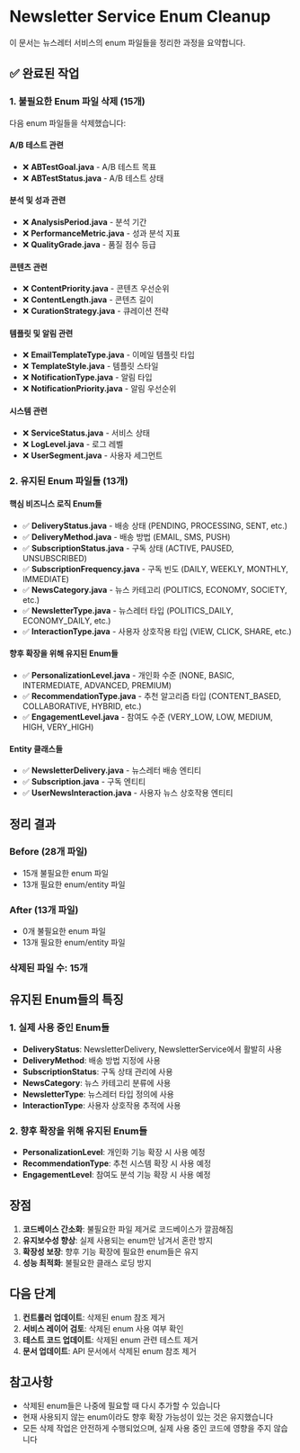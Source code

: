# Newsletter Service Enum Cleanup

이 문서는 뉴스레터 서비스의 enum 파일들을 정리한 과정을 요약합니다.

## ✅ **완료된 작업**

### **1. 불필요한 Enum 파일 삭제 (15개)**

다음 enum 파일들을 삭제했습니다:

#### **A/B 테스트 관련**
- ❌ **ABTestGoal.java** - A/B 테스트 목표
- ❌ **ABTestStatus.java** - A/B 테스트 상태

#### **분석 및 성과 관련**
- ❌ **AnalysisPeriod.java** - 분석 기간
- ❌ **PerformanceMetric.java** - 성과 분석 지표
- ❌ **QualityGrade.java** - 품질 점수 등급

#### **콘텐츠 관련**
- ❌ **ContentPriority.java** - 콘텐츠 우선순위
- ❌ **ContentLength.java** - 콘텐츠 길이
- ❌ **CurationStrategy.java** - 큐레이션 전략

#### **템플릿 및 알림 관련**
- ❌ **EmailTemplateType.java** - 이메일 템플릿 타입
- ❌ **TemplateStyle.java** - 템플릿 스타일
- ❌ **NotificationType.java** - 알림 타입
- ❌ **NotificationPriority.java** - 알림 우선순위

#### **시스템 관련**
- ❌ **ServiceStatus.java** - 서비스 상태
- ❌ **LogLevel.java** - 로그 레벨
- ❌ **UserSegment.java** - 사용자 세그먼트

### **2. 유지된 Enum 파일들 (13개)**

#### **핵심 비즈니스 로직 Enum들**
- ✅ **DeliveryStatus.java** - 배송 상태 (PENDING, PROCESSING, SENT, etc.)
- ✅ **DeliveryMethod.java** - 배송 방법 (EMAIL, SMS, PUSH)
- ✅ **SubscriptionStatus.java** - 구독 상태 (ACTIVE, PAUSED, UNSUBSCRIBED)
- ✅ **SubscriptionFrequency.java** - 구독 빈도 (DAILY, WEEKLY, MONTHLY, IMMEDIATE)
- ✅ **NewsCategory.java** - 뉴스 카테고리 (POLITICS, ECONOMY, SOCIETY, etc.)
- ✅ **NewsletterType.java** - 뉴스레터 타입 (POLITICS_DAILY, ECONOMY_DAILY, etc.)
- ✅ **InteractionType.java** - 사용자 상호작용 타입 (VIEW, CLICK, SHARE, etc.)

#### **향후 확장을 위해 유지된 Enum들**
- ✅ **PersonalizationLevel.java** - 개인화 수준 (NONE, BASIC, INTERMEDIATE, ADVANCED, PREMIUM)
- ✅ **RecommendationType.java** - 추천 알고리즘 타입 (CONTENT_BASED, COLLABORATIVE, HYBRID, etc.)
- ✅ **EngagementLevel.java** - 참여도 수준 (VERY_LOW, LOW, MEDIUM, HIGH, VERY_HIGH)

#### **Entity 클래스들**
- ✅ **NewsletterDelivery.java** - 뉴스레터 배송 엔티티
- ✅ **Subscription.java** - 구독 엔티티
- ✅ **UserNewsInteraction.java** - 사용자 뉴스 상호작용 엔티티

## **정리 결과**

### **Before (28개 파일)**
- 15개 불필요한 enum 파일
- 13개 필요한 enum/entity 파일

### **After (13개 파일)**
- 0개 불필요한 enum 파일
- 13개 필요한 enum/entity 파일

### **삭제된 파일 수: 15개**

## **유지된 Enum들의 특징**

### **1. 실제 사용 중인 Enum들**
- **DeliveryStatus**: NewsletterDelivery, NewsletterService에서 활발히 사용
- **DeliveryMethod**: 배송 방법 지정에 사용
- **SubscriptionStatus**: 구독 상태 관리에 사용
- **NewsCategory**: 뉴스 카테고리 분류에 사용
- **NewsletterType**: 뉴스레터 타입 정의에 사용
- **InteractionType**: 사용자 상호작용 추적에 사용

### **2. 향후 확장을 위해 유지된 Enum들**
- **PersonalizationLevel**: 개인화 기능 확장 시 사용 예정
- **RecommendationType**: 추천 시스템 확장 시 사용 예정
- **EngagementLevel**: 참여도 분석 기능 확장 시 사용 예정

## **장점**

1. **코드베이스 간소화**: 불필요한 파일 제거로 코드베이스가 깔끔해짐
2. **유지보수성 향상**: 실제 사용되는 enum만 남겨서 혼란 방지
3. **확장성 보장**: 향후 기능 확장에 필요한 enum들은 유지
4. **성능 최적화**: 불필요한 클래스 로딩 방지

## **다음 단계**

1. **컨트롤러 업데이트**: 삭제된 enum 참조 제거
2. **서비스 레이어 검토**: 삭제된 enum 사용 여부 확인
3. **테스트 코드 업데이트**: 삭제된 enum 관련 테스트 제거
4. **문서 업데이트**: API 문서에서 삭제된 enum 참조 제거

## **참고사항**

- 삭제된 enum들은 나중에 필요할 때 다시 추가할 수 있습니다
- 현재 사용되지 않는 enum이라도 향후 확장 가능성이 있는 것은 유지했습니다
- 모든 삭제 작업은 안전하게 수행되었으며, 실제 사용 중인 코드에 영향을 주지 않습니다
